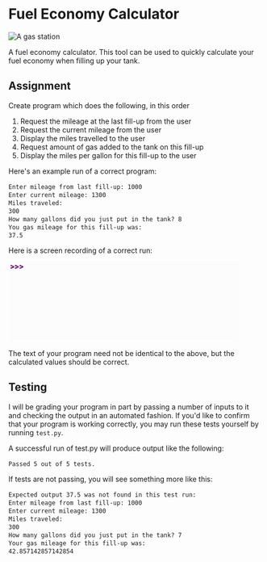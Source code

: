 Fuel Economy Calculator
=======================

![A gas station](https://upload.wikimedia.org/wikipedia/commons/thumb/b/b8/Bp_station_zanesville_ohio.jpg/640px-Bp_station_zanesville_ohio.jpg)

A fuel economy calculator. This tool can be used to quickly calculate your fuel economy when filling up your tank.

Assignment
----------

Create program which does the following, in this order

1. Request the mileage at the last fill-up from the user
2. Request the current mileage from the user
3. Display the miles travelled to the user
4. Request amount of gas added to the tank on this fill-up
5. Display the miles per gallon for this fill-up to the user

Here's an example run of a correct program:

    Enter mileage from last fill-up: 1000
    Enter current mileage: 1300
    Miles traveled: 
    300
    How many gallons did you just put in the tank? 8
    You gas mileage for this fill-up was: 
    37.5

Here is a screen recording of a correct run:

![Demo of program running](demo.gif)

The text of your program need not be identical to the above, but the calculated values should be correct.

Testing
-------

I will be grading your program in part by passing a number of inputs to it and checking the output in an automated fashion. If you'd like to confirm that your program is working correctly, you may run these tests yourself by running `test.py`.

A successful run of test.py will produce output like the following:

```
Passed 5 out of 5 tests.
```

If tests are not passing, you will see something more like this:

```
Expected output 37.5 was not found in this test run:
Enter mileage from last fill-up: 1000
Enter current mileage: 1300
Miles traveled: 
300
How many gallons did you just put in the tank? 7
Your gas mileage for this fill-up was: 
42.857142857142854
```
